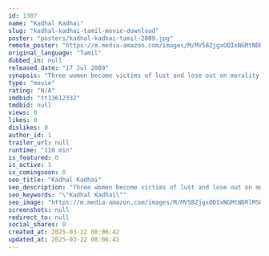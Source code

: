 ```yaml
---
id: 1307
name: "Kadhal Kadhai"
slug: "kadhal-kadhai-tamil-movie-download"
poster: "posters/kadhal-kadhai-tamil-2009.jpg"
remote_poster: "https://m.media-amazon.com/images/M/MV5BZjgxODIxNGMtNDRlMS00YjBlLThiYzEtNGNiMGNkYjkwMDdmXkEyXkFqcGdeQXVyMTUyMzgzOTcw._V1_SX300.jpg"
original_language: "Tamil"
dubbed_in: null
released_date: "17 Jul 2009"
synopsis: "Three women become victims of lust and lose out on morality as they comply with the sexual urges of their lovers and get involved in extra-marital affairs."
type: "movie"
rating: "N/A"
imdbid: "tt13612332"
tmdbid: null
views: 0
likes: 0
dislikes: 0
author_id: 1
trailer_url: null
runtime: "110 min"
is_featured: 0
is_active: 1
is_comingsoon: 0
seo_title: "Kadhal Kadhai"
seo_description: "Three women become victims of lust and lose out on morality as they comply with the sexual urges of their lovers and get involved in extra-marital affairs."
seo_keywords: "\"Kadhal Kadhai\""
seo_image: "https://m.media-amazon.com/images/M/MV5BZjgxODIxNGMtNDRlMS00YjBlLThiYzEtNGNiMGNkYjkwMDdmXkEyXkFqcGdeQXVyMTUyMzgzOTcw._V1_SX300.jpg"
screenshots: null
redirect_to: null
social_shares: 0
created_at: 2025-03-22 08:06:42
updated_at: 2025-03-22 08:06:42
---
```


